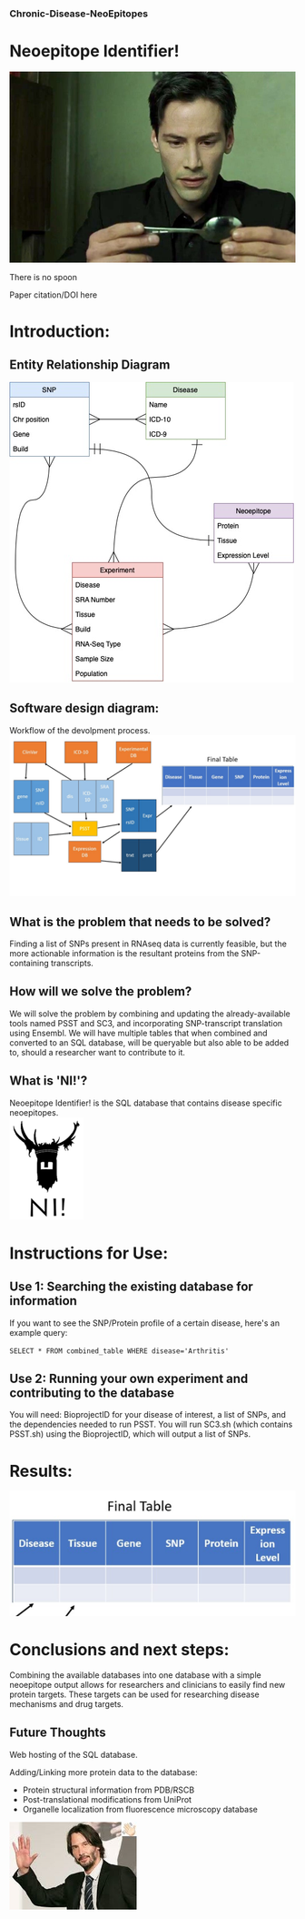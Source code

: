 ### Chronic-Disease-NeoEpitopes



# Neoepitope Identifier!

![Flowchart3](neo_spoon.jpeg)

There is no spoon

Paper citation/DOI here


# Introduction:

## Entity Relationship Diagram

![Flowchart](ERDneo.jpg)

## Software design diagram:

Workflow of the devolpment process. 
![Flowchart2](Slide2.jpg)

## What is the problem that needs to be solved?

Finding a list of SNPs present in RNAseq data is currently feasible, but the more actionable information is the resultant proteins from the SNP-containing transcripts.

## How will we solve the problem?

We will solve the problem by combining and updating the already-available tools named PSST and SC3, and incorporating SNP-transcript translation using Ensembl. We will have multiple tables that when combined and converted to an SQL database, will be queryable but also able to be added to, should a researcher want to contribute to it. 

## What is 'NI!'?
Neoepitope Identifier! is the SQL database that contains disease specific neoepitopes.  
![](NI.png)

# Instructions for Use:

## Use 1: Searching the existing database for information

If you want to see the SNP/Protein profile of a certain disease, here's an example query:

`SELECT * FROM combined_table WHERE disease='Arthritis'`


## Use 2: Running your own experiment and contributing to the database

You will need: BioprojectID for your disease of interest, a list of SNPs, and the dependencies needed to run PSST.
You will run SC3.sh (which contains PSST.sh) using the BioprojectID, which will output a list of SNPs.

# Results:
![](Slide3.png)

# Conclusions and next steps:
Combining the available databases into one database with a simple neoepitope output allows for researchers and clinicians to easily find new protein targets. These targets can be used for researching disease mechanisms and drug targets. 

## Future Thoughts
Web hosting of the SQL database.

Adding/Linking more protein data to the database:
 - Protein structural information from PDB/RSCB
 - Post-translational modifications from UniProt
 - Organelle localization from fluorescence microscopy database

![](bye.png)
